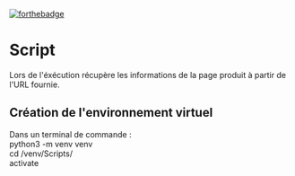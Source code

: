 [![forthebadge](https://forthebadge.com/images/badges/made-with-python.svg)](https://forthebadge.com)

# Script

Lors de l'éxécution récupère les informations de la page produit à partir de l'URL fournie.


## Création de l'environnement virtuel

Dans un terminal de commande :\
python3 -m venv venv\
cd /venv/Scripts/\
activate
